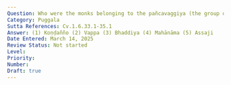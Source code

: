 ```yaml
---
Question: Who were the monks belonging to the pañcavaggiya (the group of five monks taught the Buddha's first discourse, the Dhammacakkappavattana Sutta)?
Category: Puggala
Sutta References: Cv.1.6.33.1-35.1
Answer: (1) Koṇḍañño (2) Vappa (3) Bhaddiya (4) Mahānāma (5) Assaji
Date Entered: March 14, 2025
Review Status: Not started
Level: 
Priority: 
Number: 
Draft: true
---
```

